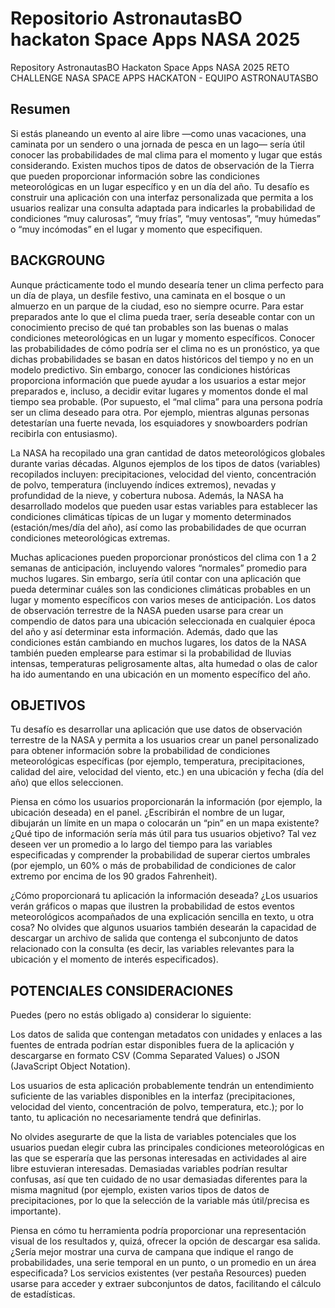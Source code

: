 # Repositorio AstronautasBO hackaton Space Apps NASA 2025
Repository AstronautasBO Hackaton Space Apps NASA 2025
RETO CHALLENGE NASA SPACE APPS HACKATON - EQUIPO ASTRONAUTASBO

## Resumen

Si estás planeando un evento al aire libre —como unas vacaciones, una caminata por un sendero o una jornada de pesca en un lago— sería útil conocer las probabilidades de mal clima para el momento y lugar que estás considerando. Existen muchos tipos de datos de observación de la Tierra que pueden proporcionar información sobre las condiciones meteorológicas en un lugar específico y en un día del año. Tu desafío es construir una aplicación con una interfaz personalizada que permita a los usuarios realizar una consulta adaptada para indicarles la probabilidad de condiciones “muy calurosas”, “muy frías”, “muy ventosas”, “muy húmedas” o “muy incómodas” en el lugar y momento que especifiquen.


## BACKGROUNG

Aunque prácticamente todo el mundo desearía tener un clima perfecto para un día de playa, un desfile festivo, una caminata en el bosque o un almuerzo en un parque de la ciudad, eso no siempre ocurre. Para estar preparados ante lo que el clima pueda traer, sería deseable contar con un conocimiento preciso de qué tan probables son las buenas o malas condiciones meteorológicas en un lugar y momento específicos. Conocer las probabilidades de cómo podría ser el clima no es un pronóstico, ya que dichas probabilidades se basan en datos históricos del tiempo y no en un modelo predictivo. Sin embargo, conocer las condiciones históricas proporciona información que puede ayudar a los usuarios a estar mejor preparados e, incluso, a decidir evitar lugares y momentos donde el mal tiempo sea probable. (Por supuesto, el “mal clima” para una persona podría ser un clima deseado para otra. Por ejemplo, mientras algunas personas detestarían una fuerte nevada, los esquiadores y snowboarders podrían recibirla con entusiasmo).

La NASA ha recopilado una gran cantidad de datos meteorológicos globales durante varias décadas. Algunos ejemplos de los tipos de datos (variables) recopilados incluyen: precipitaciones, velocidad del viento, concentración de polvo, temperatura (incluyendo índices extremos), nevadas y profundidad de la nieve, y cobertura nubosa. Además, la NASA ha desarrollado modelos que pueden usar estas variables para establecer las condiciones climáticas típicas de un lugar y momento determinados (estación/mes/día del año), así como las probabilidades de que ocurran condiciones meteorológicas extremas.

Muchas aplicaciones pueden proporcionar pronósticos del clima con 1 a 2 semanas de anticipación, incluyendo valores “normales” promedio para muchos lugares. Sin embargo, sería útil contar con una aplicación que pueda determinar cuáles son las condiciones climáticas probables en un lugar y momento específicos con varios meses de anticipación. Los datos de observación terrestre de la NASA pueden usarse para crear un compendio de datos para una ubicación seleccionada en cualquier época del año y así determinar esta información. Además, dado que las condiciones están cambiando en muchos lugares, los datos de la NASA también pueden emplearse para estimar si la probabilidad de lluvias intensas, temperaturas peligrosamente altas, alta humedad o olas de calor ha ido aumentando en una ubicación en un momento específico del año.

## OBJETIVOS

Tu desafío es desarrollar una aplicación que use datos de observación terrestre de la NASA y permita a los usuarios crear un panel personalizado para obtener información sobre la probabilidad de condiciones meteorológicas específicas (por ejemplo, temperatura, precipitaciones, calidad del aire, velocidad del viento, etc.) en una ubicación y fecha (día del año) que ellos seleccionen.

Piensa en cómo los usuarios proporcionarán la información (por ejemplo, la ubicación deseada) en el panel. ¿Escribirán el nombre de un lugar, dibujarán un límite en un mapa o colocarán un “pin” en un mapa existente? ¿Qué tipo de información sería más útil para tus usuarios objetivo? Tal vez deseen ver un promedio a lo largo del tiempo para las variables especificadas y comprender la probabilidad de superar ciertos umbrales (por ejemplo, un 60% o más de probabilidad de condiciones de calor extremo por encima de los 90 grados Fahrenheit).

¿Cómo proporcionará tu aplicación la información deseada? ¿Los usuarios verán gráficos o mapas que ilustren la probabilidad de estos eventos meteorológicos acompañados de una explicación sencilla en texto, u otra cosa? No olvides que algunos usuarios también desearán la capacidad de descargar un archivo de salida que contenga el subconjunto de datos relacionado con la consulta (es decir, las variables relevantes para la ubicación y el momento de interés especificados).

## POTENCIALES CONSIDERACIONES

Puedes (pero no estás obligado a) considerar lo siguiente:

Los datos de salida que contengan metadatos con unidades y enlaces a las fuentes de entrada podrían estar disponibles fuera de la aplicación y descargarse en formato CSV (Comma Separated Values) o JSON (JavaScript Object Notation).

Los usuarios de esta aplicación probablemente tendrán un entendimiento suficiente de las variables disponibles en la interfaz (precipitaciones, velocidad del viento, concentración de polvo, temperatura, etc.); por lo tanto, tu aplicación no necesariamente tendrá que definirlas.

No olvides asegurarte de que la lista de variables potenciales que los usuarios puedan elegir cubra las principales condiciones meteorológicas en las que se esperaría que las personas interesadas en actividades al aire libre estuvieran interesadas. Demasiadas variables podrían resultar confusas, así que ten cuidado de no usar demasiadas diferentes para la misma magnitud (por ejemplo, existen varios tipos de datos de precipitaciones, por lo que la selección de la variable más útil/precisa es importante).

Piensa en cómo tu herramienta podría proporcionar una representación visual de los resultados y, quizá, ofrecer la opción de descargar esa salida. ¿Sería mejor mostrar una curva de campana que indique el rango de probabilidades, una serie temporal en un punto, o un promedio en un área especificada? Los servicios existentes (ver pestaña Resources) pueden usarse para acceder y extraer subconjuntos de datos, facilitando el cálculo de estadísticas.




